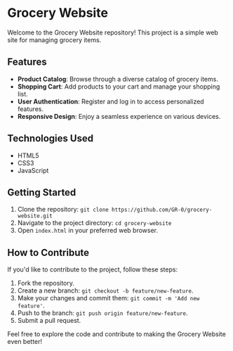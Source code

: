 # Grocery Website

Welcome to the Grocery Website repository! This project is a simple web site for managing grocery items.

## Features

- **Product Catalog**: Browse through a diverse catalog of grocery items.
- **Shopping Cart**: Add products to your cart and manage your shopping list.
- **User Authentication**: Register and log in to access personalized features.
- **Responsive Design**: Enjoy a seamless experience on various devices.

## Technologies Used

- HTML5
- CSS3
- JavaScript

## Getting Started

1. Clone the repository: `git clone https://github.com/GR-0/grocery-website.git`
2. Navigate to the project directory: `cd grocery-website`
3. Open `index.html` in your preferred web browser.

## How to Contribute

If you'd like to contribute to the project, follow these steps:

1. Fork the repository.
2. Create a new branch: `git checkout -b feature/new-feature`.
3. Make your changes and commit them: `git commit -m 'Add new feature'`.
4. Push to the branch: `git push origin feature/new-feature`.
5. Submit a pull request.


Feel free to explore the code and contribute to making the Grocery Website even better!


